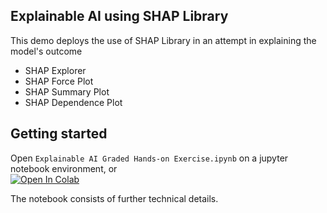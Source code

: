 ## Explainable AI using SHAP Library
This demo deploys the use of SHAP Library in an attempt in explaining the model's outcome

- SHAP Explorer
- SHAP Force Plot
- SHAP Summary Plot
- SHAP Dependence Plot

## Getting started
Open `Explainable AI Graded Hands-on Exercise.ipynb` on a jupyter notebook environment, or  
[![Open In Colab](https://colab.research.google.com/assets/colab-badge.svg)](https://colab.research.google.com/github/KwokHing/SHAP-XAI-Demo/blob/main/Explainable_AI_Graded_Hands_on_Exercise.ipynb)

The notebook consists of further technical details.
